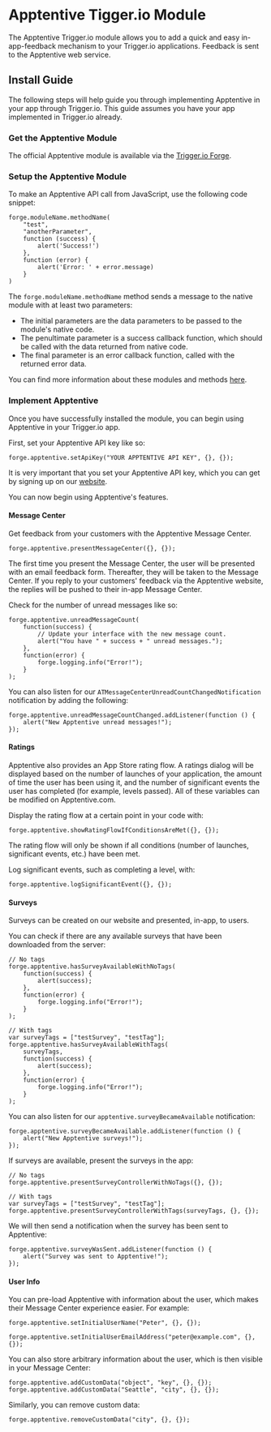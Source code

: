 # Apptentive Tigger.io Module

The Apptentive Trigger.io module allows you to add a quick and easy in-app-feedback mechanism to your Trigger.io applications. Feedback is sent to the Apptentive web service.

## Install Guide

The following steps will help guide you through implementing Apptentive in your app through Trigger.io. This guide assumes you have your app implemented in Trigger.io already.

### Get the Apptentive Module

The official Apptentive module is available via the [Trigger.io Forge](https://trigger.io/modules/apptentive/).

### Setup the Apptentive Module

To make an Apptentive API call from JavaScript, use the following code snippet:

    forge.moduleName.methodName(
		"test",
		"anotherParameter",
        function (success) {
			alert('Success!')
		},
        function (error) {
			alert('Error: ' + error.message)
		}
    )

The `forge.moduleName.methodName` method sends a message to the native module with at least two parameters:

 - The initial parameters are the data parameters to be passed to the module's native code.
 - The penultimate parameter is a success callback function, which should be called with the data returned from native code.
 - The final parameter is an error callback function, called with the returned error data.

You can find more information about these modules and methods [here](https://trigger.io/docs/current/api/native_modules/api_methods.html).

### Implement Apptentive

Once you have successfully installed the module, you can begin using Apptentive in your Trigger.io app.

First, set your Apptentive API key like so:

	forge.apptentive.setApiKey("YOUR APPTENTIVE API KEY", {}, {});

It is very important that you set your Apptentive API key, which you can get by signing up on our [website](http://www.apptentive.com/).

You can now begin using Apptentive's features.

#### Message Center

Get feedback from your customers with the Apptentive Message Center.

	forge.apptentive.presentMessageCenter({}, {});

The first time you present the Message Center, the user will be presented with an email feedback form. Thereafter, they will be taken to the Message Center. If you reply to your customers' feedback via the Apptentive website, the replies will be pushed to their in-app Message Center. 

Check for the number of unread messages like so:

    forge.apptentive.unreadMessageCount(
		function(success) {
			// Update your interface with the new message count.
			alert("You have " + success + " unread messages.");
		},
		function(error) {
			forge.logging.info("Error!");
		}
    );

You can also listen for our `ATMessageCenterUnreadCountChangedNotification` notification by adding the following:

    forge.apptentive.unreadMessageCountChanged.addListener(function () {
        alert("New Apptentive unread messages!");
    });

#### Ratings

Apptentive also provides an App Store rating flow. A ratings dialog will be displayed based on the number of launches of your application, the amount of time the user has been using it, and the number of significant events the user has completed (for example, levels passed). All of these variables can be modified on Apptentive.com.

Display the rating flow at a certain point in your code with:

	forge.apptentive.showRatingFlowIfConditionsAreMet({}, {});

The rating flow will only be shown if all conditions (number of launches, significant events, etc.) have been met.

Log significant events, such as completing a level, with:

	forge.apptentive.logSignificantEvent({}, {});

#### Surveys

Surveys can be created on our website and presented, in-app, to users.

You can check if there are any available surveys that have been downloaded from the server:

    // No tags
	forge.apptentive.hasSurveyAvailableWithNoTags(
		function(success) {
			alert(success);
		},
		function(error) {
			forge.logging.info("Error!");
		}
    );

	// With tags
	var surveyTags = ["testSurvey", "testTag"];
	forge.apptentive.hasSurveyAvailableWithTags(
		surveyTags,
		function(success) {
			alert(success);
		},
		function(error) {
			forge.logging.info("Error!");
		}
	);

You can also listen for our `apptentive.surveyBecameAvailable` notification:

    forge.apptentive.surveyBecameAvailable.addListener(function () {
        alert("New Apptentive surveys!");
    });

If surveys are available, present the surveys in the app:

	// No tags
	forge.apptentive.presentSurveyControllerWithNoTags({}, {});

	// With tags
	var surveyTags = ["testSurvey", "testTag"];
	forge.apptentive.presentSurveyControllerWithTags(surveyTags, {}, {});

We will then send a notification when the survey has been sent to Apptentive:

    forge.apptentive.surveyWasSent.addListener(function () {
        alert("Survey was sent to Apptentive!");
    });

#### User Info

You can pre-load Apptentive with information about the user, which makes their Message Center experience easier. For example: 

	forge.apptentive.setInitialUserName("Peter", {}, {});

	forge.apptentive.setInitialUserEmailAddress("peter@example.com", {}, {});

You can also store arbitrary information about the user, which is then visible in your Message Center:

    forge.apptentive.addCustomData("object", "key", {}, {});
	forge.apptentive.addCustomData("Seattle", "city", {}, {});

Similarly, you can remove custom data:

	forge.apptentive.removeCustomData("city", {}, {});
